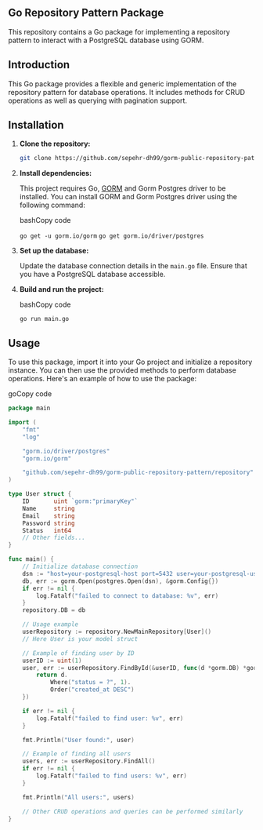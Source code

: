 ## Go Repository Pattern Package

This repository contains a Go package for implementing a repository pattern to interact with a PostgreSQL database using GORM.

## Introduction

This Go package provides a flexible and generic implementation of the repository pattern for database operations. It includes methods for CRUD operations as well as querying with pagination support.

## Installation

1. **Clone the repository:**

   ```bash
   git clone https://github.com/sepehr-dh99/gorm-public-repository-pattern
   ```

2. **Install dependencies:**

   This project requires Go, [GORM](https://gorm.io/) and Gorm Postgres driver to be installed. You can install GORM and Gorm Postgres driver using the following command:

   bashCopy code

   `go get -u gorm.io/gorm`
   `go get gorm.io/driver/postgres`

3. **Set up the database:**

   Update the database connection details in the `main.go` file. Ensure that you have a PostgreSQL database accessible.

4. **Build and run the project:**

   bashCopy code

   `go run main.go`

## Usage

To use this package, import it into your Go project and initialize a repository instance. You can then use the provided methods to perform database operations. Here's an example of how to use the package:

goCopy code

```go
package main

import (
	"fmt"
	"log"

	"gorm.io/driver/postgres"
	"gorm.io/gorm"

	"github.com/sepehr-dh99/gorm-public-repository-pattern/repository"
)

type User struct {
	ID       uint `gorm:"primaryKey"`
	Name     string
	Email    string
	Password string
	Status   int64
	// Other fields...
}

func main() {
	// Initialize database connection
	dsn := "host=your-postgresql-host port=5432 user=your-postgresql-user dbname=your-database password=your-password sslmode=disable"
	db, err := gorm.Open(postgres.Open(dsn), &gorm.Config{})
	if err != nil {
		log.Fatalf("failed to connect to database: %v", err)
	}
	repository.DB = db

	// Usage example
	userRepository := repository.NewMainRepository[User]()
	// Here User is your model struct

	// Example of finding user by ID
	userID := uint(1)
	user, err := userRepository.FindById(&userID, func(d *gorm.DB) *gorm.DB {
		return d.
			Where("status = ?", 1).
			Order("created_at DESC")
	})

	if err != nil {
		log.Fatalf("failed to find user: %v", err)
	}

	fmt.Println("User found:", user)

	// Example of finding all users
	users, err := userRepository.FindAll()
	if err != nil {
		log.Fatalf("failed to find users: %v", err)
	}

	fmt.Println("All users:", users)

	// Other CRUD operations and queries can be performed similarly
}
```
